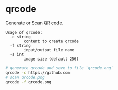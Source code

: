 # qrcode

Generate or Scan QR code.

```
Usage of qrcode:
  -c string
    	content to create qrcode
  -f string
    	input/output file name
  -s int
    	image size (default 256)
```

```bash
# generate qrcode and save to file `qrcode.ong`
qrcode -c https://github.com
# scan qrcode.png
qrcode -f qrcode.png
```
